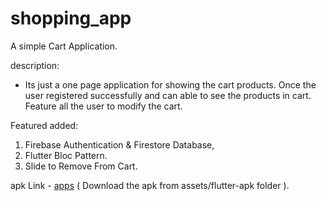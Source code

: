 # shopping_app

A simple Cart Application.

description: 
  - Its just a one page application for showing the cart products. Once the user registered successfully and can able to see the products in cart. Feature all the user to modify the cart.

Featured added:
1. Firebase Authentication & Firestore Database,
2. Flutter Bloc Pattern.
3. Slide to Remove From Cart.

apk Link - [apps](https://github.com/Navarasan08/shopping_app/tree/main/assets/flutter-apk)
( Download the apk from assets/flutter-apk folder ).
